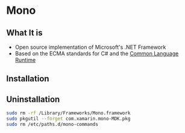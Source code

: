 # Mono

## What It is

- Open source implementation of Microsoft's .NET Framework
- Based on the ECMA standards for C# and the [Common Language Runtime](dotnet-glossary.md#CLR)

## Installation

## Uninstallation

```sh
sudo rm -rf /Library/Frameworks/Mono.framework
sudo pkgutil --forget com.xamarin.mono-MDK.pkg
sudo rm /etc/paths.d/mono-commands
```
